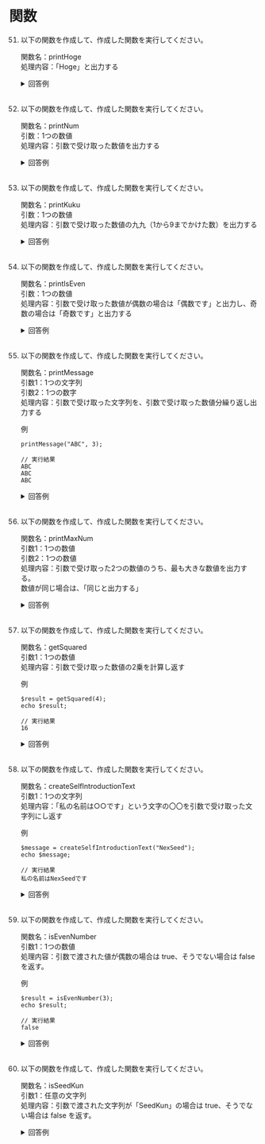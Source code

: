 # 関数

51. 以下の関数を作成して、作成した関数を実行してください。

	関数名：printHoge  
	処理内容：「Hoge」と出力する

	<details><summary>回答例</summary><div>
		
	```
	function printHoge()
	{
    	echo "printHoge";
	}

	printHoge();
	```
		
	</div></details>
	

	<br>
	
52. 以下の関数を作成して、作成した関数を実行してください。

	関数名：printNum  
	引数：1つの数値  
	処理内容：引数で受け取った数値を出力する

	<details><summary>回答例</summary><div>
		
	```
	function printNum($num) 
	{
	    echo $num;
	}
	
	printNum(4);
	```
		
	</div></details>
	

	<br>
	
53. 以下の関数を作成して、作成した関数を実行してください。

	関数名：printKuku  
	引数：1つの数値  
	処理内容：引数で受け取った数値の九九（1から9までかけた数）を出力する

	<details><summary>回答例</summary><div>
		
	```
	function printKuku($num) {
	    for ($i = 1; $i <= 9; $i++) {
	        echo $num * $i;
					echo '<br>';
	    }
	}
	
	printKuku(4);
	```
		
	</div></details>
	

	<br>
	
54. 以下の関数を作成して、作成した関数を実行してください。

	関数名：printIsEven  
	引数：1つの数値  
	処理内容：引数で受け取った数値が偶数の場合は「偶数です」と出力し、奇数の場合は「奇数です」と出力する

	<details><summary>回答例</summary><div>
		
	```
	function printIsEven($num) {
	    if ($num % 2 === 0) {
	        echo "偶数です";
	    } else {
	        echo "奇数です";
	    }
	}
	
	printIsEven(3);
	```
		
	</div></details>
	

	<br>
	
55. 以下の関数を作成して、作成した関数を実行してください。

	関数名：printMessage  
	引数1：1つの文字列  
	引数2：1つの数字  
	処理内容：引数で受け取った文字列を、引数で受け取った数値分繰り返し出力する
	
	例
	
	```
	printMessage("ABC", 3);
	
	// 実行結果
	ABC
	ABC
	ABC
	```

	<details><summary>回答例</summary><div>
		
	```
	function printMessage($str, $count) {
	    for ($i = 0; $i < $count; $i++) {
            echo $str;
            echo '<br>';
	    }
	}
	
	printMessage("ABC", 3);
	```
		
	</div></details>
	

	<br>
	
56. 以下の関数を作成して、作成した関数を実行してください。

	関数名：printMaxNum  
	引数1：1つの数値  
	引数2：1つの数値  
	処理内容：引数で受け取った2つの数値のうち、最も大きな数値を出力する。  
	数値が同じ場合は、「同じと出力する」
	<details><summary>回答例</summary><div>
		
	```
	function printMaxNum($num1, $num2) {
	    if ($num1 > $num2) {
	        echo $num1;
	    } elseif ($num1 < $num2) {
            echo $num2;
	    } else {
            echo '同じ';
        }
	}
	
	printMaxNum(4, 5);
	```
		
	</div></details>
	

	<br>
	
57. 以下の関数を作成して、作成した関数を実行してください。

	関数名：getSquared  
	引数1：1つの数値  
	処理内容：引数で受け取った数値の2乗を計算し返す
	
	例
	
	```
	$result = getSquared(4);
	echo $result;
	
	// 実行結果
	16
	```
	
	<details><summary>回答例</summary><div>
		
	```
	function getSquared($num) {
	    return $num * $num;
	}
	
	$result = getSquared(4);
	echo $result;
	```
		
	</div></details>
	

	<br>
	
58. 以下の関数を作成して、作成した関数を実行してください。

	関数名：createSelfIntroductionText  
	引数1：1つの文字列  
	処理内容：「私の名前は○○です」という文字の〇〇を引数で受け取った文字列にし返す
	
	例
	
	```
	$message = createSelfIntroductionText("NexSeed");
	echo $message;
	
	// 実行結果
	私の名前はNexSeedです
	```
	
	<details><summary>回答例</summary><div>
		
	```
	function createSelfIntroductionText($name) {
	    $msg = '私の名前は' . $name . 'です';
	    return $msg;
	}
	
	$message = createSelfIntroductionText("NexSeed");
	echo $message;
	```
		
	</div></details>
	

	<br>
	
59. 以下の関数を作成して、作成した関数を実行してください。

	関数名：isEvenNumber  
	引数1：1つの数値  
	処理内容：引数で渡された値が偶数の場合は true、そうでない場合は false を返す。
	
	例
	
	```
	$result = isEvenNumber(3);
	echo $result;
	
	// 実行結果
	false
	```
	
	<details><summary>回答例</summary><div>
		
	```
	function isEvenNumber($num) {
	    if ($num % 2 == 0) {
	        return true;
	    } else {
	        return false;
	    }
	}
	
	$result = isEvenNumber(3);
	var_dump($result);
	```
		
	</div></details>
	

	<br>
	
60. 以下の関数を作成して、作成した関数を実行してください。

	関数名：isSeedKun  
	引数1：任意の文字列  
	処理内容：引数で渡された文字列が「SeedKun」の場合は true、そうでない場合は false を返す。
	
	<details><summary>回答例</summary><div>
		
	```
	function isSeedKun($str) {
	    if ($str == "SeedKun") {
	        return true;
	    } else {
	        return false;
	    }
	}
	
	$result = isSeedKun("SeedKun");
	var_dump($result);
	```
		
	</div></details>
	

	<br>